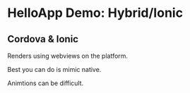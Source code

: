 # HelloApp Demo: Hybrid/Ionic

## Cordova & Ionic
Renders using webviews on the platform.  

Best you can do is mimic native.

Animtions can be difficult.